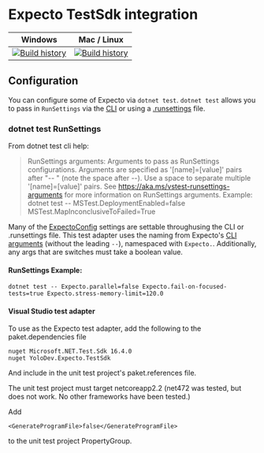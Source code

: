 # Expecto TestSdk integration

| Windows                                                                                                                                                                           | Mac / Linux                                                                                                                                                     |
| --------------------------------------------------------------------------------------------------------------------------------------------------------------------------------- | --------------------------------------------------------------------------------------------------------------------------------------------------------------- |
| [![Build history](https://buildstats.info/appveyor/chart/YoloDev/yolodev-expecto-testsdk?branch=master)](https://ci.appveyor.com/project/YoloDev/yolodev-expecto-testsdk/history) | [![Build history](https://buildstats.info/travisci/chart/YoloDev/YoloDev.Expecto.TestSdk?branch=master)](https://travis-ci.org/YoloDev/YoloDev.Expecto.TestSdk) |


## Configuration

You can configure some of Expecto via `dotnet test`. `dotnet test` allows you to pass in `RunSettings` via the [CLI](#dotnet-test-runsettings) or using a [.runsettings](https://docs.microsoft.com/en-us/visualstudio/test/configure-unit-tests-by-using-a-dot-runsettings-file?view=vs-2017#example-runsettings-file) file. 

### dotnet test RunSettings 

From dotnet test cli help:

> RunSettings arguments:
>   Arguments to pass as RunSettings configurations. Arguments are specified as '[name]=[value]' pairs after "-- " (note the space after --).
>   Use a space to separate multiple '[name]=[value]' pairs.
>   See https://aka.ms/vstest-runsettings-arguments for more information on RunSettings arguments.
>   Example: dotnet test -- MSTest.DeploymentEnabled=false MSTest.MapInconclusiveToFailed=True


Many of the [ExpectoConfig](https://github.com/haf/expecto#the-config) settings are settable throughusing the CLI or .runsettings file.  This test adapter uses the naming from  Expecto's [CLI arguments](https://github.com/haf/expecto#main-argv--how-to-run-console-apps) (without the leading `--`), namespaced with `Expecto.`. Additionally, any args that are switches must take a boolean value.

#### RunSettings Example: 

```
dotnet test -- Expecto.parallel=false Expecto.fail-on-focused-tests=true Expecto.stress-memory-limit=120.0 
```

#### Visual Studio test adapter

To use as the Expecto test adapter, add the following to the paket.dependencies file

```
nuget Microsoft.NET.Test.Sdk 16.4.0
nuget YoloDev.Expecto.TestSdk
```

And include in the unit test project's paket.references file.

The unit test project must target netcoreapp2.2 (net472 was tested, but does not work. No other frameworks have been tested.)

Add 

```
<GenerateProgramFile>false</GenerateProgramFile>
```

to the unit test project PropertyGroup.
